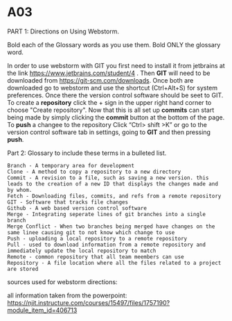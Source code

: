 # A03
PART 1: Directions on Using Webstorm.

Bold each of the Glossary words as you use them.  Bold ONLY the glossary word.

In order to use webstorm with GIT you first need to install it from jetbrains at the link https://www.jetbrains.com/student/4 . Then **GIT** will need to be downloaded from https://git-scm.com/downloads. Once both are downloaded go to webstorm and use the shortcut (Ctrl+Alt+S) for system preferences. Once there the version control software should be seet to GIT. To create a **repository** click the + sign in the upper right hand corner to choose "Create repository". Now that this is all set up **commits** can start being made by simply clicking the **commit** button at the bottom of the page. To **push** a changee to the repository Click “Ctrl> shift >K” or go to the version control software tab in settings, going to **GIT** and then pressing **push**.



Part 2: Glossary to include these terms in a bulleted list. 

    Branch - A temporary area for development
    Clone - A method to copy a repository to a new directory
    Commit - A revision to a file, such as saving a new version. this leads to the creation of a new ID that displays the changes made and by whom.
    Fetch - Downloading files, commits, and refs from a remote repository 
    GIT - Software that tracks file changes
    Github - A web based version control software
    Merge - Integrating seperate lines of git branches into a single branch
    Merge Conflict - When two branches being merged have changes on the same linee causing git to not know which change to use
    Push - uploading a local repository to a remote repository
    Pull - used to download information from a remote repository and immediately update the local repository to match
    Remote - common repository that all team meembers can use
    Repository - A file location where all the files related to a project are stored


sources used for webstorm directions:

all information taken from the powerpoint: https://njit.instructure.com/courses/15497/files/1757190?module_item_id=406713
